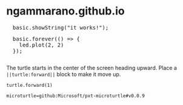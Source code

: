 # ngammarano.github.io

<pre id="pre1">
  basic.showString("it works!");
</pre>
<pre id="pre2">
  basic.forever(() => {
    led.plot(2, 2)
  });
</pre>
<pre id="pre3" data-packageid="_HjWJo9eHjXwP"></pre>

The turtle starts in the center of the screen heading upward. Place a ``||turtle:forward||`` block to make it move up.

```blocks
turtle.forward(1)
```

<script src="https://makecode.com/gh-pages-embed.js">
</script>
<script>
    makeCodeRender("{{ site.makecode.home_url }}", "{{ site.github.owner_name }}/{{ site.github.repository_name }}");
</script>

```package
microturtle=github:Microsoft/pxt-microturtle#v0.0.9
```
